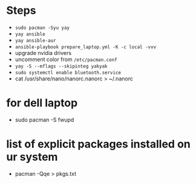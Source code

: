 # Steps
- `sudo pacman -Syu yay`
- `yay ansible`
- `yay ansible-aur`
- `ansible-playbook prepare_laptop.yml -K -c local -vvv`
- upgrade nvidia drivers
- uncomment color from `/etc/pacman.conf`
- `yay -S --mflags --skipinteg yakyak`
- `sudo systemctl enable bluetooth.service`
- cat /usr/share/nano/nanorc.nanorc > ~/.nanorc


# for dell laptop
- sudo pacman -S fwupd


# list of explicit packages installed on ur system
- pacman -Qqe  > pkgs.txt
